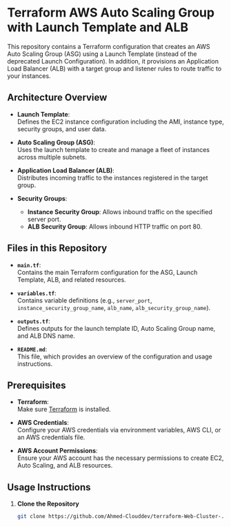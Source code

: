 # Terraform AWS Auto Scaling Group with Launch Template and ALB

This repository contains a Terraform configuration that creates an AWS Auto Scaling Group (ASG) using a Launch Template (instead of the deprecated Launch Configuration). In addition, it provisions an Application Load Balancer (ALB) with a target group and listener rules to route traffic to your instances.

## Architecture Overview

- **Launch Template**:  
  Defines the EC2 instance configuration including the AMI, instance type, security groups, and user data.

- **Auto Scaling Group (ASG)**:  
  Uses the launch template to create and manage a fleet of instances across multiple subnets.

- **Application Load Balancer (ALB)**:  
  Distributes incoming traffic to the instances registered in the target group.

- **Security Groups**:  
  - **Instance Security Group**: Allows inbound traffic on the specified server port.
  - **ALB Security Group**: Allows inbound HTTP traffic on port 80.

## Files in this Repository

- **`main.tf`**:  
  Contains the main Terraform configuration for the ASG, Launch Template, ALB, and related resources.

- **`variables.tf`**:  
  Contains variable definitions (e.g., `server_port`, `instance_security_group_name`, `alb_name`, `alb_security_group_name`).

- **`outputs.tf`**:  
  Defines outputs for the launch template ID, Auto Scaling Group name, and ALB DNS name.

- **`README.md`**:  
  This file, which provides an overview of the configuration and usage instructions.

## Prerequisites

- **Terraform**:  
  Make sure [Terraform](https://www.terraform.io/downloads) is installed.

- **AWS Credentials**:  
  Configure your AWS credentials via environment variables, AWS CLI, or an AWS credentials file.

- **AWS Account Permissions**:  
  Ensure your AWS account has the necessary permissions to create EC2, Auto Scaling, and ALB resources.

## Usage Instructions

1. **Clone the Repository**

   ```bash
   git clone https://github.com/Ahmed-Clouddev/terraform-Web-Cluster-.git
  
